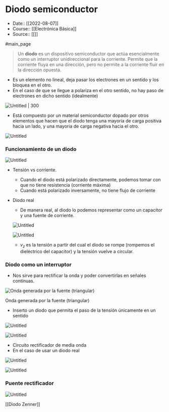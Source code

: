 # Diodo semiconductor

- Date:: [[2022-08-07]]
- Course:: [[Electrónica Básica]]
- Source:: [[]]


#main_page 



> Un **diodo** es un dispositivo semiconductor que actúa esencialmente como un interruptor unidireccional para la corriente. Permite que la corriente fluya en una dirección, pero no permite a la corriente fluir en la dirección opuesta.
> 
- Es un elemento no lineal, deja pasar los electrones en un sentido y los bloquea en el otro.
- En el caso de que se llegue a polariza en el otro sentido, no hay paso de electrones en dicho sentido (idealmente)

![Untitled | 300 ](Images/Diodo%20semiconductor/Untitled.png)

- Está compuesto por un material semiconductor dopado por otros elementos que hacen que el diodo tenga una mayoría de carga positiva hacia un lado, y una mayoria de carga negativa hacia el otro.

![Untitled](Images/Diodo%20semiconductor/Untitled%201.png)

### Funcionamiento de un diodo

![Untitled](Images/Diodo%20semiconductor/Untitled%202.png)

- Tensión vs corriente.
    - Cuando el diodo está polarizado directamente, podemos tomar con que no tiene resistencia (corriente máxima)
    - Cuando está polarizado inversamente, no tiene flujo de corriente
- Diodo real
    - De manera real, al diodo lo podemos representar como un capacitor y una fuente de corriente.
    
    ![Untitled](Images/Diodo%20semiconductor/Untitled%203.png)
    
    ![Untitled](Images/Diodo%20semiconductor/Untitled%204.png)
    
    - $v_z$ es la tensión a partir del cual el diodo se rompe (rompemos el dieléctrico del capacitor) y la tensión vuelve a circular.

### Diodo como un interruptor

- Nos sirve para rectificar la onda y poder convertirlas en señales contínuas.

![Onda generada por la fuente (triangular)](Images/Diodo%20semiconductor/Untitled%205.png)

Onda generada por la fuente (triangular)

- Inserto un diodo que permita el paso de la tensión únicamente en un sentido

![Untitled](Images/Diodo%20semiconductor/Untitled%206.png)

![Untitled](Images/Diodo%20semiconductor/Untitled%207.png)

- Circuito rectificador de media onda
- En el caso de usar un diodo real

![Untitled](Images/Diodo%20semiconductor/Untitled%208.png)

![Untitled](Images/Diodo%20semiconductor/Untitled%209.png)

### Puente rectificador

![Untitled](Images/Diodo%20semiconductor/Untitled%2010.png)

[[Diodo Zenner]]
